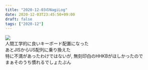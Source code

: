 ```yaml
---
title: "2020-12-03のNagiLog"
date: 2020-12-03T23:45:50+09:00
draft: false
tags: ["2020-12"]
---
```


<img src="/img/20201203hhkb.jpg">
<br>
人間工学的に良いキーボード配置になった
<br>
あとJISからUS配列に乗り換えた
<br>
特に不満があったわけではないが, 無刻印白のHHKBがほしかったので
<br>
まぁそのうち慣れるでしょたぶん

